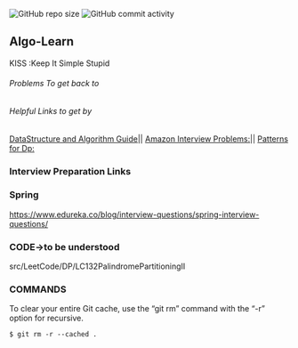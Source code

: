 ![GitHub repo size](https://img.shields.io/github/repo-size/myvinb/Algo-Learn?style=plastic)  ![GitHub commit activity](https://img.shields.io/github/commit-activity/m/myvinb/Algo-Learn?style=plastic)


## Algo-Learn
KISS :Keep It Simple Stupid
###### Problems To get back to
        

###### Helpful Links to get by 
[DataStructure and Algorithm Guide](https://leetcode.com/discuss/general-discussion/494279/comprehensive-data-structure-and-algorithm-study-guide)||
[Amazon Interview Problems:](https://leetcode.com/discuss/interview-question/481968/Amazon-Interview-Problems-List-(Updated)/430085)|| [Patterns for Dp:](https://leetcode.com/discuss/general-discussion/458695/dynamic-programming-patterns)                                  

### Interview Preparation Links  

### Spring  
https://www.edureka.co/blog/interview-questions/spring-interview-questions/


### CODE->to be understood
src/LeetCode/DP/LC132PalindromePartitioningII

### COMMANDS
To clear your entire Git cache, use the “git rm” command with the “-r” option for recursive.
```
$ git rm -r --cached .
```
